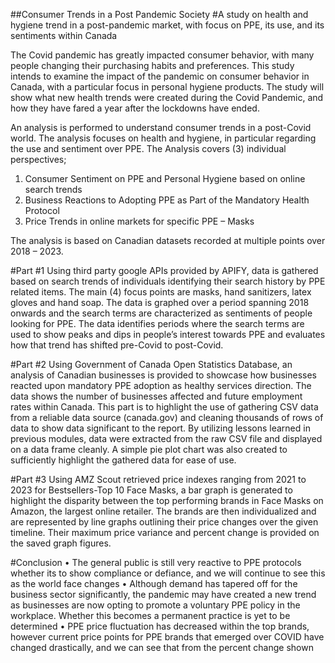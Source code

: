 ##Consumer Trends in a Post Pandemic Society
#A study on health and hygiene trend in a post-pandemic market, with focus on PPE, its use, and its sentiments within Canada

The Covid pandemic has greatly impacted consumer behavior, with many people changing their purchasing habits and preferences. This study intends to examine the impact of the pandemic on consumer behavior in Canada, with a particular focus in personal hygiene products. The study will show what new health trends were created during the Covid Pandemic, and how they have fared a year after the lockdowns have ended.

An analysis is performed to understand consumer trends in a post-Covid world. The analysis focuses on health and hygiene, in particular regarding the use and sentiment over PPE. The Analysis covers (3) individual perspectives;
1.	Consumer Sentiment on PPE and Personal Hygiene based on online search trends
2.	Business Reactions to Adopting PPE as Part of the Mandatory Health Protocol
3.	Price Trends in online markets for specific PPE – Masks

The analysis is based on Canadian datasets recorded at multiple points over 2018 – 2023.

#Part #1
Using third party google APIs provided by APIFY, data is gathered based on search trends of individuals identifying their search history by PPE related items. The main (4) focus points are masks, hand sanitizers, latex gloves and hand soap.
The data is graphed over a period spanning 2018 onwards and the search terms are characterized as sentiments of people looking for PPE. The data identifies periods where the search terms are used to show peaks and dips in people’s interest towards PPE and evaluates how that trend has shifted pre-Covid to post-Covid.

#Part #2
Using Government of Canada Open Statistics Database, an analysis of Canadian businesses is provided to showcase how businesses reacted upon mandatory PPE adoption as healthy services direction. The data shows the number of businesses affected and future employment rates within Canada.
This part is to highlight the use of gathering CSV data from a reliable data source (canada.gov) and cleaning thousands of rows of data to show data significant to the report. By utilizing lessons learned in previous modules, data were extracted from the raw CSV file and displayed on a data frame cleanly. A simple pie plot chart was also created to sufficiently highlight the gathered data for ease of use.

#Part #3
Using AMZ Scout retrieved price indexes ranging from 2021 to 2023 for Bestsellers-Top 10 Face Masks, a bar graph is generated to highlight the disparity between the top performing brands in Face Masks on Amazon, the largest online retailer.
The brands are then individualized and are represented by line graphs outlining their price changes over the given timeline. Their maximum price variance and percent change is provided on the saved graph figures.

#Conclusion
•	The general public is still very reactive to PPE protocols whether its to show compliance or defiance, and we will continue to see this as the world face changes
•	Although demand has tapered off for the business sector significantly, the pandemic may have created a new trend as businesses are now opting to promote a voluntary PPE policy in the workplace. Whether this becomes a permanent practice is yet to be determined
•	PPE price fluctuation has decreased within the top brands, however current price points for PPE brands that emerged over COVID have changed drastically, and we can see that from the percent change shown

